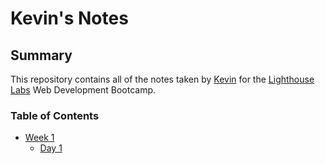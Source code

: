 # Kevin's Notes

## Summary

This repository contains all of the notes taken by [Kevin](https://github.com/kvn-km) for the [Lighthouse Labs](https://www.lighthouselabs.ca/) Web Development Bootcamp.

### Table of Contents
* [Week 1](Week_1)
  * [Day 1](Week_1/Day_1)
